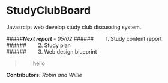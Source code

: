 # StudyClubBoard
Javasrcipt web develop study club discussing system.

#####___Next report___ - _05/02_
######&nbsp;&nbsp;&nbsp;&nbsp;&nbsp;&nbsp;&nbsp;&nbsp;1. Study content report    
######&nbsp;&nbsp;&nbsp;&nbsp;&nbsp;&nbsp;&nbsp;&nbsp;2. Study plan    
######&nbsp;&nbsp;&nbsp;&nbsp;&nbsp;&nbsp;&nbsp;&nbsp;3. Web design blueprint    
> &nbsp;&nbsp;&nbsp;&nbsp;&nbsp;&nbsp;&nbsp;&nbsp;hello

__Contributors:__ _Robin and Willie_
